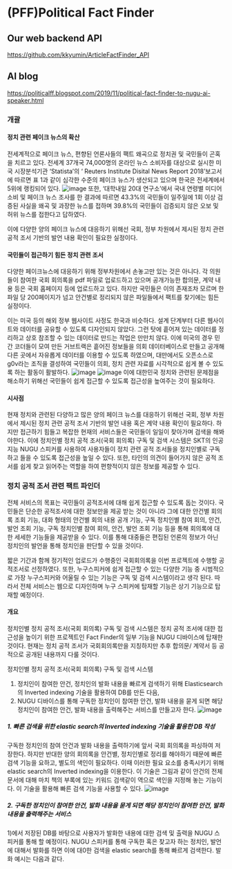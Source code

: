 # (PFF)Political Fact Finder

## Our web backend API
 https://github.com/kkyumin/ArticleFactFinder_API

## AI blog
 https://politicalff.blogspot.com/2019/11/political-fact-finder-to-nugu-ai-speaker.html


### 개괄

#### 정치 관련 페이크 뉴스의 확산
전세계적으로 페이크 뉴스, 편향된 언론사들의 팩트 왜곡으로 정치권 및 국민들이 곤혹을 치르고 있다. 전세계 37개국 74,000명의 온라인 뉴스 소비자를 대상으로 실시한 미국 시장분석기관 ‘Statista’의 ‘ Reuters Institute Disital News Report 2018’보고서에 따르면 표 1과 같이 심각한 수준의 페이크 뉴스가 생산되고 있으며 한국은 전세계에서 5위에 랭킹되어 있다.
![image](https://user-images.githubusercontent.com/51183197/69479340-6943c900-0e3f-11ea-87c5-b6bcfd25f787.png)
또한, ‘대학내일 20대 연구소’에서 국내 연령별 미디어 소비 및 페이크 뉴스 조사를 한 결과에 따르면 43.3%의 국민들이 일주일에 1회 이상 검증된 사실을 왜곡 및 과장한 뉴스를 접하며 39.8%의 국민들이 검증되지 않은 오보 및 허위 뉴스를 접한다고 답하였다.

이에 다양한 양의 페이크 뉴스에 대응하기 위해선 국회, 정부 차원에서 제시된 정치 관련 공적 조서 기반의 발언 내용 확인이 필요한 실정이다.

#### 국민들이 접근하기 힘든 정치 관련 조서

다양한 페이크뉴스에 대응하기 위해 정부차원에서 손놓고만 있는 것은 아니다. 각 의원들이 참여한 국회 회의록을 pdf 파일로 업로드하고 있으며 공개가능한 합의문, 계약 내용 등은 국회 홈페이지 등에 업로드하고 있다. 하지만 국민들은 이의 존재조차 모르며 한 파일 당 200페이지가 넘고 안건별로 정리되지 않은 파일들에서 팩트를 찾기에는 힘든 실정이다.

이는 미국 등의 해외 정부 웹사이트 사정도 한국과 비슷하다. 설계 단계부터 다른 웹사이트와 데이터를 공유할 수 있도록 디자인되지 않았다. 그런 탓에 흩어져 있는 데이터를 정리하고 상호 참조할 수 있는 데이터로 만드는 작업은 만만치 않다. 이에 미국의 경우 민간 코더들이 모여 만든 거브트랙은 흩어진 정보들을 의회 데이터베이스로 만들고 공개해 다른 곳에서 자유롭게 데이터를 이용할 수 있도록 하였으며, 대만에서도 오픈소스로 g0v라는 조직을 결성하여 국민들이 의회, 정치 관련 자료를 시각적으로 쉽게 볼 수 있도록 하는 활동이 활발하다.
![image](https://user-images.githubusercontent.com/51183197/69479361-af992800-0e3f-11ea-8ccb-609d295847e7.png)
![image](https://user-images.githubusercontent.com/51183197/69479363-b3c54580-0e3f-11ea-962b-b70a7dc1db9f.png)
이에 대한민국 정치와 관련된 문제점을 해소하기 위해선 국민들이 쉽게 접근할 수 있도록 접근성을 높여주는 것이 필요하다.

#### 시사점
현재 정치와 관련된 다양하고 많은 양의 페이크 뉴스를 대응하기 위해선 국회, 정부 차원에서 제시된 정치 관련 공적 조서 기반의 발언 내용 혹은 계약 내용 확인이 필요하다. 하지만 접근하기 힘들고 복잡한 현재의 서비스들은 국민들이 일일이 찾아가며 검색을 해봐야한다. 이에 정치인별 정치 공적 조서(국회 회의록) 구독 및 검색 시스템은 SKT의 인공지능 NUGU 스피커를 사용하여 사용자들이 정치 관련 공적 조서들을 정치인별로 구독하고 들을 수 있도록 접근성을 높일 수 있다. 또한, 타인의 의견이 들어가지 않은 공적 조서를 쉽게 찾고 읽어주는 역할을 하여 편향적이지 않은 정보를 제공할 수 있다.

### 정치 공적 조서 관련 팩트 파인더

전체 서비스의 목표는 국민들이 공적조서에 대해 쉽게 접근할 수 있도록 돕는 것이다. 국민들은 단순한 공적조서에 대한 정보만을 제공 받는 것이 아니라 그에 대한 안건별 회의록 조회 기능, 대화 형태의 안건별 회의 내용 공개 기능, 구독 정치인별 참여 회의, 안건, 발언 조회 기능, 구독 정치인별 참여 회의, 안건, 발언 조회 기능 등을 통해 회의록에 대한 세세한 기능들을 제공받을 수 있다. 이를 통해 대중들은 편집된 언론의 정보가 아닌 정치인의 발언을 통해 정치인을 판단할 수 있을 것이다.

짧은 기간과 함께 정기적인 업로드가 수행중인 국회회의록을 이번 프로젝트에 수행할 공적조서로 선정하였다. 또한, 누구스피커에 쉽게 접근할 수 있는 다양한 기능 중 시범적으로 가장 누구스피커와 어울릴 수 있는 기능은 구독 및 검색 시스템이라고 생각 된다. 따라서 전체 서비스는 웹으로 디자인하며 누구 스피커에 탑재할 기능은 상기 기능으로 탑재할 예정이다.

#### 개요
정치인별 정치 공적 조서(국회 회의록) 구독 및 검색 시스템은 정치 공적 조서에 대한 접근성을 높이기 위한 프로젝트인 Fact Finder의 일부 기능을 NUGU 디바이스에 탑재한 것이다. 현재는 정치 공적 조서가 국회회의록만을 지칭하지만 추후 합의문/ 계약서 등 공적으로 공개된 내용까지 다룰 것이다.

정치인별 정치 공적 조서(국회 회의록) 구독 및 검색 시스템
1) 정치인이 참여한 안건, 정치인의 발화 내용을 빠르게 검색하기 위해 Elasticsearch의 Inverted indexing 기술을 활용하여 DB를 만든 다음,
2) NUGU 디바이스를 통해 구독한 정치인이 참여한 안건, 발화 내용을 묻게 되면 해당 정치인이 참여한 안건, 발화 내용을 출력해주는 서비스를 만들고자 한다.
![image](https://user-images.githubusercontent.com/51183197/69479434-70b7a200-0e40-11ea-9c6b-d23cd31e787f.png)

##### 1. 빠른 검색을 위한 elastic search의 Inverted indexing 기술을 활용한 DB 작성

구독한 정치인의 참여 안건과 발화 내용을 출력하기에 앞서 국회 회의록을 파싱하여 저장한다. 하지만 반대한 양의 회의록을 안건별, 정치인별로 정리를 해야하기 때문에 빠른 검색 기능을 요하고, 별도의 색인이 필요하다. 이때 이러한 필요 요소를 충족시키기 위해 elastic search의 Inverted indexing을 이용한다. 이 기술은 그림과 같이 안건의 전체 문서에 대해 마치 책의 부록에 있는 키워드 검색같이 역으로 색인을 지정해 놓는 기능이다. 이 기술을 활용해 빠른 검색 기능을 사용할 수 있다.
![image](https://user-images.githubusercontent.com/51183197/69479444-862ccc00-0e40-11ea-8a63-22a72b27b5a3.png)

##### 2. 구독한 정치인이 참여한 안건, 발화 내용을 묻게 되면 해당 정치인이 참여한 안건, 발화 내용을 출력해주는 서비스

1)에서 저장된 DB를 바탕으로 사용자가 발화한 내용에 대한 검색 및 출력을 NUGU 스피커를 통해 할 예정이다. NUGU 스피커를 통해 구독한 혹은 찾고자 하는 정치인, 발언에 대해서 발화를 하면 이에 대0한 검색을 elastic search를 통해 빠르게 검색한다. 발화 예시는 다음과 같다.


